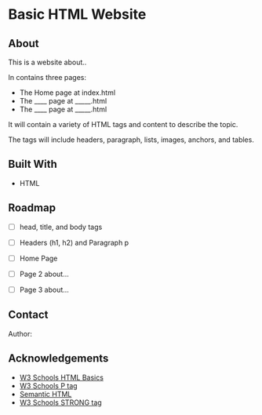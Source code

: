 # Basic HTML Website

## About

This is a website about..

In contains three pages:

* The Home page at index.html
* The ____ page at _____.html
* The ____ page at _____.html

It will contain a variety of HTML tags and content to describe the topic.

The tags will include headers, paragraph, lists, images, anchors, and tables.

## Built With

- HTML

## Roadmap

- [ ] head, title, and body tags
- [ ] Headers (h1, h2) and Paragraph p
- [ ] Home Page
- [ ] Page 2 about...
- [ ] Page 3 about...


## Contact

Author: 

## Acknowledgements

- [W3 Schools HTML Basics](https://www.w3schools.com/html/html_basic.asp)
- [W3 Schools P tag](https://www.w3schools.com/tags/tag_p.asp)
- [Semantic HTML](https://www.semrush.com/blog/semantic-html5-guide/)
- [W3 Schools STRONG tag](https://www.w3schools.com/tags/tag_strong.asp)
